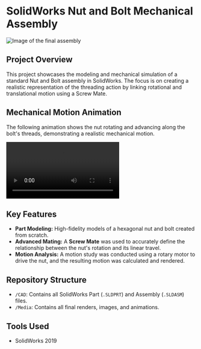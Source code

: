 # SolidWorks Nut and Bolt Mechanical Assembly

![Image of the final assembly](Media/Nut_Bolt_Assembly.png)

## Project Overview

This project showcases the modeling and mechanical simulation of a standard Nut and Bolt assembly in SolidWorks. The focus is on creating a realistic representation of the threading action by linking rotational and translational motion using a Screw Mate.

## Mechanical Motion Animation

The following animation shows the nut rotating and advancing along the bolt's threads, demonstrating a realistic mechanical motion.

![Nut and Bolt Threading Animation](Media/Nut_Bolt.mp4)

## Key Features

- **Part Modeling:** High-fidelity models of a hexagonal nut and bolt created from scratch.
- **Advanced Mating:** A **Screw Mate** was used to accurately define the relationship between the nut's rotation and its linear travel.
- **Motion Analysis:** A motion study was conducted using a rotary motor to drive the nut, and the resulting motion was calculated and rendered.

## Repository Structure

- `/CAD`: Contains all SolidWorks Part (`.SLDPRT`) and Assembly (`.SLDASM`) files.
- `/Media`: Contains all final renders, images, and animations.

## Tools Used

- SolidWorks 2019